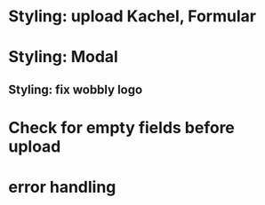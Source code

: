 # Styling: upload Kachel, Formular

# Styling: Modal

## Styling: fix wobbly logo

# Check for empty fields before upload

# error handling
